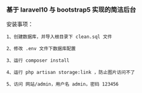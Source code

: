 ### 基于 laravel10 与 bootstrap5 实现的简洁后台

安装事项：

```
1、创建数据库，并导入根目录下 clean.sql 文件

2、修改 .env 文件下数据库配置

3、运行 composer install

4、运行 php artisan storage:link ，防止图片访问不了

5、访问 网站/admin，用户名 admin，密码 123456
```
